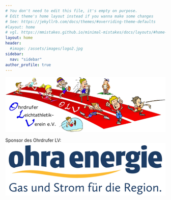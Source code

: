 ```yaml
---
# You don't need to edit this file, it's empty on purpose.
# Edit theme's home layout instead if you wanna make some changes
# See: https://jekyllrb.com/docs/themes/#overriding-theme-defaults
#layout: home
# vgl. https://mmistakes.github.io/minimal-mistakes/docs/layouts/#home-page-layout
layout: home
header:
  #image: /assets/images/logo2.jpg
sidebar:
  nav: "sidebar"
author_profile: true
---
```


![OLV](/assets/images/olv.png)

Sponsor des Ohrdrufer LV:
![Sponsor des Ohrdrufer LV](/assets/images/logo_ohraenergie_4c.png)
